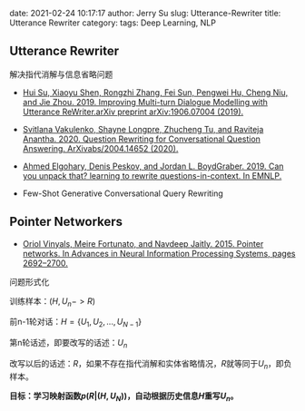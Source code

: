 date: 2021-02-24 10:17:17
author: Jerry Su
slug: Utterance-Rewriter
title: Utterance Rewriter
category: 
tags: Deep Learning, NLP

## Utterance Rewriter

解决指代消解与信息省略问题

- [Hui Su, Xiaoyu Shen, Rongzhi Zhang, Fei Sun, Pengwei Hu, Cheng Niu, and Jie Zhou. 2019. Improving Multi-turn Dialogue Modelling with Utterance ReWriter.arXiv preprint arXiv:1906.07004 (2019).](https://arxiv.org/pdf/1906.07004.pdf)


- [Svitlana Vakulenko, Shayne Longpre, Zhucheng Tu, and Raviteja Anantha. 2020. Question Rewriting for Conversational Question Answering. ArXivabs/2004.14652 (2020).](https://arxiv.org/pdf/2004.14652.pdf)


- [Ahmed Elgohary, Denis Peskov, and Jordan L. BoydGraber. 2019. Can you unpack that? learning to
rewrite questions-in-context. In EMNLP.](https://par.nsf.gov/servlets/purl/10132986)


- Few-Shot Generative Conversational Query Rewriting

## Pointer Networkers

- [Oriol Vinyals, Meire Fortunato, and Navdeep Jaitly. 2015. Pointer networks. In Advances in Neural Information Processing Systems, pages 2692–2700.](https://arxiv.org/abs/1506.03134)

问题形式化

训练样本：$(H, U_n -> R)$

前n-1轮对话：$H = \{U_1, U_2,...,U_{N-1}\}$

第n轮话述，即要改写的话述：$U_n$

改写以后的话述：$R$，如果不存在指代消解和实体省略情况，$R$就等同于$U_n$，即负样本。

**目标：学习映射函数$p(R|(H, U_N))$，自动根据历史信息$H$重写$U_n$。**
